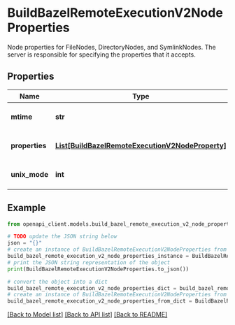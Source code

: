# BuildBazelRemoteExecutionV2NodeProperties

Node properties for FileNodes, DirectoryNodes, and SymlinkNodes. The server is responsible for specifying the properties that it accepts.

## Properties

Name | Type | Description | Notes
------------ | ------------- | ------------- | -------------
**mtime** | **str** | The file&#39;s last modification timestamp. | [optional] 
**properties** | [**List[BuildBazelRemoteExecutionV2NodeProperty]**](BuildBazelRemoteExecutionV2NodeProperty.md) | A list of string-based NodeProperties. | [optional] 
**unix_mode** | **int** | The UNIX file mode, e.g., 0755. | [optional] 

## Example

```python
from openapi_client.models.build_bazel_remote_execution_v2_node_properties import BuildBazelRemoteExecutionV2NodeProperties

# TODO update the JSON string below
json = "{}"
# create an instance of BuildBazelRemoteExecutionV2NodeProperties from a JSON string
build_bazel_remote_execution_v2_node_properties_instance = BuildBazelRemoteExecutionV2NodeProperties.from_json(json)
# print the JSON string representation of the object
print(BuildBazelRemoteExecutionV2NodeProperties.to_json())

# convert the object into a dict
build_bazel_remote_execution_v2_node_properties_dict = build_bazel_remote_execution_v2_node_properties_instance.to_dict()
# create an instance of BuildBazelRemoteExecutionV2NodeProperties from a dict
build_bazel_remote_execution_v2_node_properties_from_dict = BuildBazelRemoteExecutionV2NodeProperties.from_dict(build_bazel_remote_execution_v2_node_properties_dict)
```
[[Back to Model list]](../README.md#documentation-for-models) [[Back to API list]](../README.md#documentation-for-api-endpoints) [[Back to README]](../README.md)


